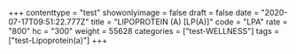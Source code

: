 +++
contenttype = "test"
showonlyimage = false
draft = false
date = "2020-07-17T09:51:22.777Z"
title = "LIPOPROTEIN (A) [LP(A)]"
code = "LPA"
rate = "800"
hc = "300"
weight = 55628
categories = ["test-WELLNESS"]
tags = ["test-Lipoprotein(a)"]
+++

